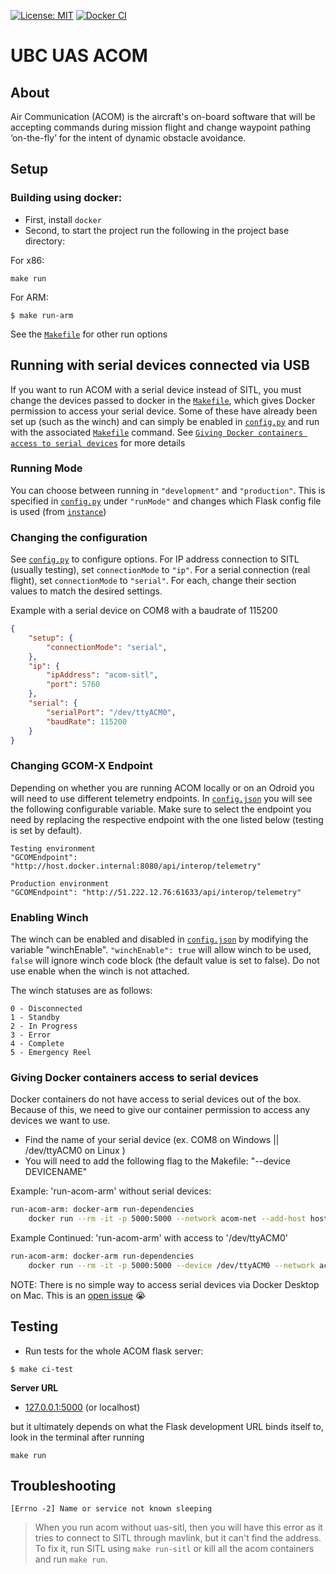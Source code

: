 [![License: MIT](https://img.shields.io/github/license/vintasoftware/django-react-boilerplate.svg)](LICENSE)
[![Docker CI](https://github.com/ubcuas/ACOM/actions/workflows/docker.yml/badge.svg)](https://github.com/ubcuas/ACOM/actions/workflows/docker.yml)

# UBC UAS ACOM

## About
Air Communication (ACOM) is the aircraft's on-board software that will be accepting commands during mission flight and change waypoint pathing ‘on-the-fly’ for the intent of dynamic obstacle avoidance.

## Setup
### Building using docker:

- First, install `docker`
- Second, to start the project run the following in the project base directory:

For x86:
```shell
make run
```

For ARM:
```shell
$ make run-arm
```

See the [`Makefile`](Makefile) for other run options

## Running with serial devices connected via USB
If you want to run ACOM with a serial device instead of SITL, you must change the devices passed to docker in the [`Makefile`](Makefile), which gives Docker permission to access your serial device. Some of these have already been set up (such as the winch) and can simply be enabled in [`config.py`](config.json) and run with the associated [`Makefile`](Makefile) command. See [`Giving Docker containers access to serial devices`](README.md#giving-docker-containers-access-to-serial-devices) for more details

### Running Mode
You can choose between running in `"development"` and `"production"`. This is specified in [`config.py`](config.json) under `"runMode"` and changes which Flask config file is used (from [`instance`](/instance))

### Changing the configuration
See [`config.py`](config.json) to configure options. For IP address connection to SITL (usually testing), set `connectionMode` to `"ip"`. For a serial connection (real flight), set `connectionMode` to `"serial"`. For each, change their section values to match the desired settings.

Example with a serial device on COM8 with a baudrate of 115200
```json
{
    "setup": {
        "connectionMode": "serial",
    },
    "ip": {
        "ipAddress": "acom-sitl",
        "port": 5760
    },
    "serial": {
        "serialPort": "/dev/ttyACM0",
        "baudRate": 115200
    }
}
```

### Changing GCOM-X Endpoint
Depending on whether you are running ACOM locally or on an Odroid you will need to use different telemetry endpoints. In [`config.json`](config.json) you will see the following configurable variable. Make sure to select the endpoint you need by replacing the respective endpoint with the one listed below (testing is set by default).
```
Testing environment
"GCOMEndpoint": "http://host.docker.internal:8080/api/interop/telemetry"

Production environment
"GCOMEndpoint": "http://51.222.12.76:61633/api/interop/telemetry"
```

### Enabling Winch
The winch can be enabled and disabled in [`config.json`](config.json) by modifying the variable "winchEnable". `"winchEnable": true` will allow winch to be used, `false` will ignore winch code block (the default value is set to false). Do not use enable when the winch is not attached.

The winch statuses are as follows:
```
0 - Disconnected
1 - Standby
2 - In Progress
3 - Error
4 - Complete
5 - Emergency Reel
```

### Giving Docker containers access to serial devices
Docker containers do not have access to serial devices out of the box. Because of this, we need to give our container permission to access any devices we want to use.
- Find the name of your serial device (ex. COM8 on Windows || /dev/ttyACM0 on Linux )
- You will need to add the following flag to the Makefile: "--device DEVICENAME"

Example: 'run-acom-arm' without serial devices:
```bash
run-acom-arm: docker-arm run-dependencies
	docker run --rm -it -p 5000:5000 --network acom-net --add-host host.docker.internal:host-gateway --name acom-acom ubcuas/acom:arm
```
Example Continued: 'run-acom-arm' with access to '/dev/ttyACM0'
```bash
run-acom-arm: docker-arm run-dependencies
	docker run --rm -it -p 5000:5000 --device /dev/ttyACM0 --network acom-net --add-host host.docker.internal:host-gateway --name acom-acom ubcuas/acom:arm
```
NOTE: There is no simple way to access serial devices via Docker Desktop on Mac. This is an [open issue](https://github.com/docker/for-mac/issues/900) 😭
## Testing
- Run tests for the whole ACOM flask server:
```shell
$ make ci-test
```

**Server URL**

- [127.0.0.1:5000](http://127.0.0.1:5000) (or localhost)

but it ultimately depends on what the Flask development URL binds itself to, look in the terminal after running
```
make run
```

## Troubleshooting

`[Errno -2] Name or service not known sleeping`
> When you run acom without uas-sitl, then you will have this error as it tries to connect to SITL through mavlink, but it can't find the address. To fix it, run SITL using `make run-sitl` or kill all the acom containers and run `make run`.

